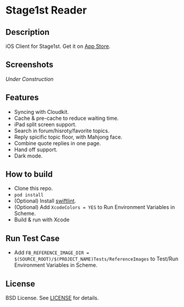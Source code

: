 # Stage1st Reader

## Description
iOS Client for Stage1st. Get it on [App Store](https://itunes.apple.com/app/apple-store/id509916119?pt=117723272&ct=Github&mt=8).

## Screenshots
*Under Construction*

## Features
- Syncing with Cloudkit.
- Cache & pre-cache to reduce waiting time.
- iPad split screen support.
- Search in forum/hisroty/favorite topics.
- Reply spicific topic floor, with Mahjong face.
- Combine quote replies in one page.
- Hand off support.
- Dark mode.

## How to build
- Clone this repo.
- `pod install`
- (Optional) Install [swiftlint](https://github.com/realm/SwiftLint).
- (Optional) Add `XcodeColors = YES` to Run Environment Variables in Scheme.
- Build & run with Xcode

## Run Test Case
- Add `FB_REFERENCE_IMAGE_DIR = $(SOURCE_ROOT)/$(PROJECT_NAME)Tests/ReferenceImages` to Test/Run Environment Variables in Scheme.

## License
BSD License. See [LICENSE](https://github.com/ainopara/Stage1st-Reader/blob/develop/LICENSE.txt) for details.
